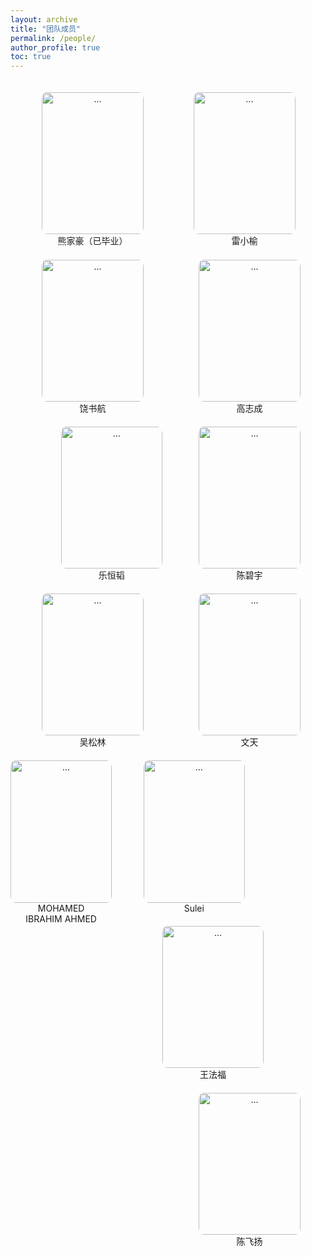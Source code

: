 ```yaml
---
layout: archive
title: "团队成员"
permalink: /people/
author_profile: true
toc: true
---
```


<!--   -----------第一行 ----------------------  -->

<tr>

<div style="text-align: center; float: left;  margin:4% 0 0 10%;">
<img align="" width="162.25px" height="227.15px" style="border-radius: 5% 5% 5% 5%; " src="{{ site.url }}/images/people/熊家豪（已毕业）.jpg" alt="...">
<br>熊家豪（已毕业）
</div>

<div style="text-align: center; float: left;  margin:4% 0 0 16%;">
<img align="" width="162.25px" height="227.15px" style="border-radius: 5% 5% 5% 5%;" src="{{ site.url }}/images/people/雷小榆.jpg" alt="...">
<br>雷小榆
</div>

<div style="text-align: center; float: right;  margin:4% 8% 0 0;">
<img align="" width="162.25px" height="227.15px" style="border-radius: 5% 5% 5% 5%;" src="{{ site.url }}/images/people/高志成.jpg" alt="...">
<br>高志成
</div>

</tr><br><br>

<!--   -----------第二行 ----------------------  -->

<tr>

<div style="text-align: center; float: left;  margin:4% 0 0 10%;">
<img align="" width="162.25px" height="227.15px" style="border-radius: 5% 5% 5% 5%; " src="{{ site.url }}/images/people/饶书航.jpg" alt="...">
<br>饶书航
</div>

<div style="text-align: center; float: left;  margin:4% 0 0 16%;">
<img align="" width="162.25px" height="227.15px" style="border-radius: 5% 5% 5% 5%;" src="{{ site.url }}/images/people/乐恒韬.png" alt="...">
<br>乐恒韬
</div>

<div style="text-align: center; float: right;  margin:4% 8% 0 0;">
<img align="" width="162.25px" height="227.15px" style="border-radius: 5% 5% 5% 5%;" src="{{ site.url }}/images/people/陈碧宇.jpg" alt="...">
<br>陈碧宇
</div>

</tr><br><br>

<tr> </tr>

<!--   -----------第三行 ----------------------  -->

<tr>
<div style="text-align: center; float: left;  margin:4% 16% 0 10%;">
<img align="" width="162.25px" height="227.15px" style="border-radius: 5% 5% 5% 5%; " src="{{ site.url }}/images/people/吴松林.jpg" alt="...">
<br>吴松林
</div>

<div style="text-align: center; float: right;  margin:4% 8% 0 0;">
<img align="" width="162.25px" height="227.15px" style="border-radius: 5% 5% 5% 5%;" src="{{ site.url }}/images/people/文天.jpg" alt="...">
<br>文天
</div>

<div style="text-align: center; float: left;  margin:4% 0 0 0;">
<img align="" width="162.25px" height="227.15px" style="border-radius: 5% 5% 5% 5%;" src="{{ site.url }}/images/people/MOHAMED IBRAHIM AHMED.jpg" alt="...">
<br>MOHAMED <br>IBRAHIM AHMED
</div>

</tr><br><br>

<!--   -----------第四行 ----------------------  -->

<tr>

<div style="text-align: center; float: left;  margin:4% 0 0 10%;">
<img align="" width="162.25px" height="227.15px" style="border-radius: 5% 5% 5% 5%; " src="{{ site.url }}/images/people/Sulei.jpg" alt="...">
<br>Sulei
</div>

<div style="text-align: center; float: left;  margin:4% 0 0 16%;">
<img align="" width="162.25px" height="227.15px" style="border-radius: 5% 5% 5% 5%;" src="{{ site.url }}/images/people/王法福.png" alt="...">
<br>王法福
</div>

<div style="text-align: center; float: right;  margin:4% 8% 0 0;">
<img align="" width="162.25px" height="227.15px" style="border-radius: 5% 5% 5% 5%;" src="{{ site.url }}/images/people/陈飞扬.jpg" alt="...">
<br>陈飞扬
</div>

</tr>
